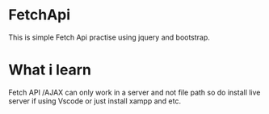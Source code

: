 # FetchApi
 This is simple Fetch Api practise using jquery and bootstrap.
 
 # What i learn
 
 Fetch API /AJAX can only work in a server and not file path so do install live server if using Vscode or just install xampp and etc.
